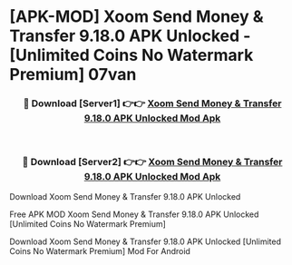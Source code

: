 # [APK-MOD] Xoom  Send Money & Transfer 9.18.0 APK Unlocked - [Unlimited Coins No Watermark Premium] 07van



<div align="center">
<h3>🔴 Download [Server1] 👉👉 <a href="https://momento.my/?title=Xoom__Send_Money_&_Transfer_9.18.0_APK_Unlocked">Xoom  Send Money & Transfer 9.18.0 APK Unlocked Mod Apk</a></h3><br>

<h3>🔴 Download [Server2] 👉👉 <a href="https://momento.my/?title=Xoom__Send_Money_&_Transfer_9.18.0_APK_Unlocked">Xoom  Send Money & Transfer 9.18.0 APK Unlocked Mod Apk</a></h3>
</div>



Download Xoom  Send Money & Transfer 9.18.0 APK Unlocked 

Free APK MOD Xoom  Send Money & Transfer 9.18.0 APK Unlocked [Unlimited Coins No Watermark Premium]

Download Xoom  Send Money & Transfer 9.18.0 APK Unlocked [Unlimited Coins No Watermark Premium] Mod For Android
